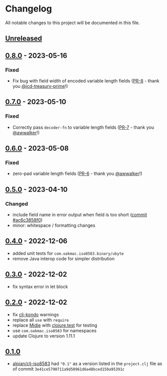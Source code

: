 # Changelog

All notable changes to this project will be documented in this file.

## [Unreleased]

## [0.8.0] - 2023-05-16

### Fixed

- Fix bug with field width of encoded variable length fields ([PR-8](https://github.com/oakmac/com.oakmac.iso8583/pull/8) - thank you [@jcd-treasury-prime](https://github.com/jcd-treasury-prime)!)

## [0.7.0] - 2023-05-10

### Fixed

- Correctly pass `decoder-fn` to variable length fields ([PR-7](https://github.com/oakmac/com.oakmac.iso8583/pull/7) - thank you [@awwalker](https://github.com/awwalker)!)

## [0.6.0] - 2023-05-08

### Fixed

- zero-pad variable length fields ([PR-6](https://github.com/oakmac/com.oakmac.iso8583/pull/6) - thank you [@awwalker](https://github.com/awwalker)!)

## [0.5.0] - 2023-04-10

### Changed

- include field name in error output when field is too short ([commit #ac6c3858f0](https://github.com/oakmac/com.oakmac.iso8583/commit/ac6c3858f0ea9b36ddaca352b6e8f7c7afaafcb1))
- minor: whitespace / formatting changes

## [0.4.0] - 2022-12-06

- added unit tests for `com.oakmac.iso8583.binary/ubyte`
- remove Java interop code for simpler distribution

## [0.3.0] - 2022-12-02

- fix syntax error in let block

## [0.2.0] - 2022-12-02

- fix [clj-kondo] warnings
- replace all `use` with `require`
- replace [Midje] with [clojure.test] for testing
- use `com.oakmac.iso8583` for namespaces
- update Clojure to version 1.11.1

[clj-kondo]:https://github.com/clj-kondo/clj-kondo
[Midje]:https://github.com/marick/Midje
[clojure.test]:https://clojure.github.io/clojure/clojure.test-api.html

## [0.1.0]

- [alpian/clj-iso8583] had `"0.1"` as a version listed in the `project.clj` file as of commit `3e41ce5790711a9d50961d6a48bced150a95391c`

[alpian/clj-iso8583]:https://github.com/alpian/clj-iso8583

[Unreleased]: https://github.com/oakmac/com.oakmac.iso8583/compare/v0.8.0...HEAD
[0.8.0]: https://github.com/oakmac/com.oakmac.iso8583/releases/tag/v0.8.0
[0.7.0]: https://github.com/oakmac/com.oakmac.iso8583/releases/tag/v0.7.0
[0.6.0]: https://github.com/oakmac/com.oakmac.iso8583/releases/tag/v0.6.0
[0.5.0]: https://github.com/oakmac/com.oakmac.iso8583/releases/tag/v0.5.0
[0.4.0]: https://github.com/oakmac/com.oakmac.iso8583/releases/tag/v0.4.0
[0.3.0]: https://github.com/oakmac/com.oakmac.iso8583/releases/tag/v0.3.0
[0.2.0]: https://github.com/oakmac/com.oakmac.iso8583/releases/tag/v0.2.0
[0.1.0]: https://github.com/alpian/clj-iso8583/tree/3e41ce5790711a9d50961d6a48bced150a95391c
